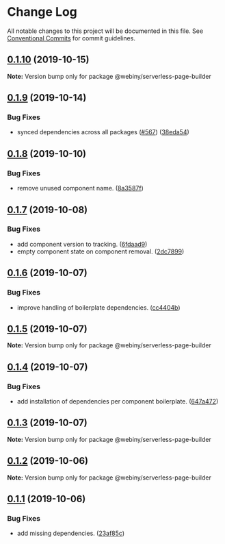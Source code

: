 # Change Log

All notable changes to this project will be documented in this file.
See [Conventional Commits](https://conventionalcommits.org) for commit guidelines.

## [0.1.10](https://github.com/Webiny/webiny-js/compare/@webiny/serverless-page-builder@0.1.9...@webiny/serverless-page-builder@0.1.10) (2019-10-15)

**Note:** Version bump only for package @webiny/serverless-page-builder





## [0.1.9](https://github.com/Webiny/webiny-js/compare/@webiny/serverless-page-builder@0.1.8...@webiny/serverless-page-builder@0.1.9) (2019-10-14)


### Bug Fixes

* synced dependencies across all packages ([#567](https://github.com/Webiny/webiny-js/issues/567)) ([38eda54](https://github.com/Webiny/webiny-js/commit/38eda547bead6e8a2c46875730bbcd8f1227e475))





## [0.1.8](https://github.com/Webiny/webiny-js/compare/@webiny/serverless-page-builder@0.1.7...@webiny/serverless-page-builder@0.1.8) (2019-10-10)


### Bug Fixes

* remove unused component name. ([8a3587f](https://github.com/Webiny/webiny-js/commit/8a3587f))





## [0.1.7](https://github.com/Webiny/webiny-js/compare/@webiny/serverless-page-builder@0.1.6...@webiny/serverless-page-builder@0.1.7) (2019-10-08)


### Bug Fixes

* add component version to tracking. ([6fdaad9](https://github.com/Webiny/webiny-js/commit/6fdaad9))
* empty component state on component removal. ([2dc7899](https://github.com/Webiny/webiny-js/commit/2dc7899))





## [0.1.6](https://github.com/Webiny/webiny-js/compare/@webiny/serverless-page-builder@0.1.5...@webiny/serverless-page-builder@0.1.6) (2019-10-07)


### Bug Fixes

* improve handling of boilerplate dependencies. ([cc4404b](https://github.com/Webiny/webiny-js/commit/cc4404b))





## [0.1.5](https://github.com/Webiny/webiny-js/compare/@webiny/serverless-page-builder@0.1.4...@webiny/serverless-page-builder@0.1.5) (2019-10-07)

**Note:** Version bump only for package @webiny/serverless-page-builder





## [0.1.4](https://github.com/Webiny/webiny-js/compare/@webiny/serverless-page-builder@0.1.3...@webiny/serverless-page-builder@0.1.4) (2019-10-07)


### Bug Fixes

* add installation of dependencies per component boilerplate. ([647a472](https://github.com/Webiny/webiny-js/commit/647a472))





## [0.1.3](https://github.com/Webiny/webiny-js/compare/@webiny/serverless-page-builder@0.1.2...@webiny/serverless-page-builder@0.1.3) (2019-10-07)

**Note:** Version bump only for package @webiny/serverless-page-builder





## [0.1.2](https://github.com/Webiny/webiny-js/compare/@webiny/serverless-page-builder@0.1.1...@webiny/serverless-page-builder@0.1.2) (2019-10-06)

**Note:** Version bump only for package @webiny/serverless-page-builder





## [0.1.1](https://github.com/Webiny/webiny-js/compare/@webiny/serverless-page-builder@0.1.0...@webiny/serverless-page-builder@0.1.1) (2019-10-06)


### Bug Fixes

* add missing dependencies. ([23af85c](https://github.com/Webiny/webiny-js/commit/23af85c))
